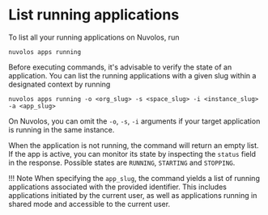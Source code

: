 # List running applications

To list all your running applications on Nuvolos, run
```
nuvolos apps running
```
Before executing commands, it's advisable to verify the state of an application. You can list
the running applications with a given slug within a designated context by running
```
nuvolos apps running -o <org_slug> -s <space_slug> -i <instance_slug> -a <app_slug> 
```
On Nuvolos, you can omit the `-o`, `-s`, `-i` arguments if your target application is running in the same instance.

When the application is not running, the command will return an empty list. If the app is active, you can monitor
its state by inspecting the `status` field in the response. Possible states are `RUNNING`, `STARTING` and `STOPPING`.

!!! Note
When specifying the `app_slug`, the command yields a list of running applications associated with the provided identifier. 
This includes applications initiated by the current user, as well as applications running in shared mode and accessible to the current user.